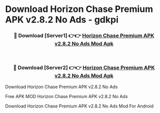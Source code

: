 # Download Horizon Chase Premium APK v2.8.2 No Ads - gdkpi



<div align="center">
<h3>🔴 Download [Server1] 👉👉 <a href="https://momento.my/?title=Horizon_Chase_Premium_APK_v2.8.2_No_Ads">Horizon Chase Premium APK v2.8.2 No Ads Mod Apk</a></h3><br>

<h3>🔴 Download [Server2] 👉👉 <a href="https://momento.my/?title=Horizon_Chase_Premium_APK_v2.8.2_No_Ads">Horizon Chase Premium APK v2.8.2 No Ads Mod Apk</a></h3>
</div>



Download Horizon Chase Premium APK v2.8.2 No Ads 

Free APK MOD Horizon Chase Premium APK v2.8.2 No Ads 

Download Horizon Chase Premium APK v2.8.2 No Ads Mod For Android
